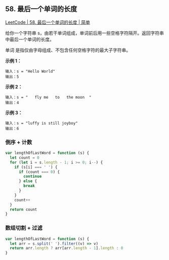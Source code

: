 ## 58. 最后一个单词的长度

[LeetCode | 58. 最后一个单词的长度 | 简单](https://leetcode-cn.com/problems/length-of-last-word/)

给你一个字符串 s，由若干单词组成，单词前后用一些空格字符隔开。返回字符串中最后一个单词的长度。

单词 是指仅由字母组成、不包含任何空格字符的最大子字符串。

**示例 1：**

```
输入：s = "Hello World"
输出：5
```

**示例 2：**

```
输入：s = "   fly me   to   the moon  "
输出：4
```

**示例 3：**

```
输入：s = "luffy is still joyboy"
输出：6
```

### 倒序 + 计数

```js
var lengthOfLastWord = function (s) {
  let count = 0
  for (let i = s.length - 1; i >= 0; i--) {
    if (s[i] === ' ') {
      if (count === 0) {
        continue
      } else {
        break
      }
    }
    count++
  }
  return count
}
```

### 数组切割 + 过滤

```js
var lengthOfLastWord = function (s) {
  let arr = s.split(' ').filter((v) => v)
  return arr.length ? arr[arr.length - 1].length : 0
}
```
